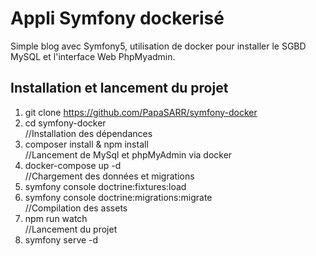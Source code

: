 # Appli Symfony dockerisé
Simple blog avec Symfony5, utilisation de docker pour installer le 
SGBD MySQL et l'interface Web PhpMyadmin.

## Installation et lancement du projet
1. git clone https://github.com/PapaSARR/symfony-docker
2. cd symfony-docker  
   //Installation des dépendances
3. composer install & npm install  
   //Lancement de MySql et phpMyAdmin via docker
4. docker-compose up -d  
   //Chargement des données et migrations
5. symfony console doctrine:fixtures:load
6. symfony console doctrine:migrations:migrate  
   //Compilation des assets
7. npm run watch  
   //Lancement du projet
8. symfony serve -d
